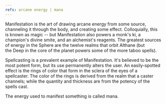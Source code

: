 ```yaml
---
refs: arcane energy | mana
---
```


Manifestation is the art of drawing arcane energy from some source, channeling it through the body, and creating some effect. Colloquially, this is known as magic -- but Manifestation also powers a monk's ki, a champion's divine smite, and an alchemist's reagents. The greatest sources of energy in the Sphere are the twelve realms that orbit Althane (but the Deep in the core of the planet powers some of the more taboo spells).

Spellcasting is a prevalent example of Manifestation. It's believed to be the most potent form, but its use permanently alters the user. An easily-spotted effect is the rings of color that form in the sclera of the eyes of a spellcaster. The color of the rings is derived from the realm that a caster channels; while the quantity and thickness are from the potency of the spells cast.

The energy used to manifest something is called mana.
